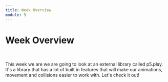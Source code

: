 ```yaml
---
title: Week Overview
module: 9
---
```


# Week Overview <br />


<br />



This week we are we are going to look at an external library called p5.play.  It's a library that has a lot of built in features that will make our animations, movement and collisions easier to work with.  Let's check it out!

<!--<iframe width="560" height="315" src="https://www.youtube.com/embed/lGkdx-xz39A" frameborder="0" allow="accelerometer; autoplay; encrypted-media; gyroscope; picture-in-picture" allowfullscreen></iframe>-->